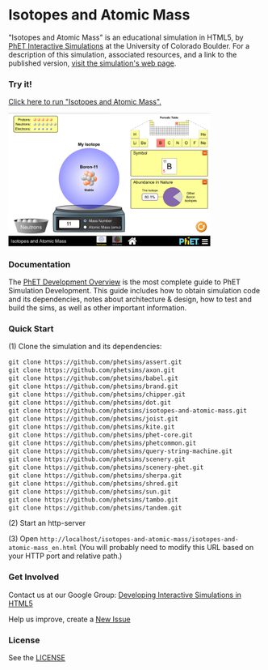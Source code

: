 Isotopes and Atomic Mass
=============
"Isotopes and Atomic Mass" is an educational simulation in HTML5, by <a href="https://phet.colorado.edu/" target="_blank">PhET Interactive Simulations</a>
at the University of Colorado Boulder.
For a description of this simulation, associated resources, and a link to the published version,
<a href="https://phet.colorado.edu/en/simulation/isotopes-and-atomic-mass" target="_blank">visit the simulation's web page</a>.

### Try it!

<a href="https://phet.colorado.edu/sims/html/isotopes-and-atomic-mass/latest/isotopes-and-atomic-mass_en.html" target="_blank">Click here to run "Isotopes and Atomic Mass".</a>

<a href="https://phet.colorado.edu/sims/html/isotopes-and-atomic-mass/latest/isotopes-and-atomic-mass_en.html" target="_blank">
<img src="https://raw.githubusercontent.com/phetsims/isotopes-and-atomic-mass/master/assets/isotopes-and-atomic-mass-screenshot.png" alt="Screenshot" style="width: 400px;"/>
</a>

### Documentation
The <a href="http://bit.ly/phet-html5-development-overview" target="_blank">PhET Development Overview</a> is the most complete guide to PhET Simulation
Development. This guide includes how to obtain simulation code and its dependencies, notes about architecture & design, how to test and build
the sims, as well as other important information.

### Quick Start
(1) Clone the simulation and its dependencies:
```
git clone https://github.com/phetsims/assert.git
git clone https://github.com/phetsims/axon.git
git clone https://github.com/phetsims/babel.git
git clone https://github.com/phetsims/brand.git
git clone https://github.com/phetsims/chipper.git
git clone https://github.com/phetsims/dot.git
git clone https://github.com/phetsims/isotopes-and-atomic-mass.git
git clone https://github.com/phetsims/joist.git
git clone https://github.com/phetsims/kite.git
git clone https://github.com/phetsims/phet-core.git
git clone https://github.com/phetsims/phetcommon.git
git clone https://github.com/phetsims/query-string-machine.git
git clone https://github.com/phetsims/scenery.git
git clone https://github.com/phetsims/scenery-phet.git
git clone https://github.com/phetsims/sherpa.git
git clone https://github.com/phetsims/shred.git
git clone https://github.com/phetsims/sun.git
git clone https://github.com/phetsims/tambo.git
git clone https://github.com/phetsims/tandem.git
```
(2) Start an http-server

(3) Open `http://localhost/isotopes-and-atomic-mass/isotopes-and-atomic-mass_en.html` (You will probably need to modify this URL based on your HTTP port and relative path.)

### Get Involved

Contact us at our Google Group: <a href="http://groups.google.com/forum/#!forum/developing-interactive-simulations-in-html5" target="_blank">Developing Interactive Simulations in HTML5</a>

Help us improve, create a <a href="http://github.com/phetsims/isotopes-and-atomic-mass/issues/new" target="_blank">New Issue</a>

### License
See the <a href="https://github.com/phetsims/isotopes-and-atomic-mass/blob/master/LICENSE" target="_blank">LICENSE</a>
